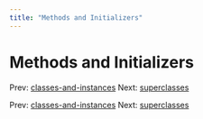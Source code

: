 ```yaml
---
title: "Methods and Initializers"
---
```


# Methods and Initializers

Prev: [classes-and-instances](classes-and-instances.md)
Next: [superclasses](superclasses.md)

Prev: [classes-and-instances](classes-and-instances.md)
Next: [superclasses](superclasses.md)
